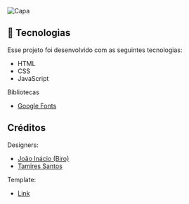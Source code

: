 ![Capa](https://user-images.githubusercontent.com/57693018/173703622-ccd0ce1d-99d6-4579-a52d-c73ae8e99550.png)
## 🚀 Tecnologias

Esse projeto foi desenvolvido com as seguintes tecnologias:

- HTML
- CSS
- JavaScript

Bibliotecas

- [Google Fonts](https://fonts.google.com/)

## Créditos

Designers: 
  
- [João Inácio (Biro)](https://instagram.com/birobirobiro)
- [Tamires Santos](https://www.instagram.com/tamsantos/)

Template:
  
- [Link](https://www.figma.com/file/tFoovGllUttTebdUTDVdT8/RocketCoffee/duplicate)

